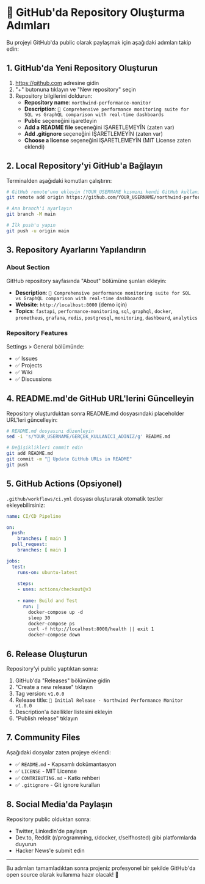 # 🚀 GitHub'da Repository Oluşturma Adımları

Bu projeyi GitHub'da public olarak paylaşmak için aşağıdaki adımları takip edin:

## 1. GitHub'da Yeni Repository Oluşturun

1. https://github.com adresine gidin
2. "+" butonuna tıklayın ve "New repository" seçin
3. Repository bilgilerini doldurun:
   - **Repository name**: `northwind-performance-monitor`
   - **Description**: `🚀 Comprehensive performance monitoring suite for SQL vs GraphQL comparison with real-time dashboards`
   - **Public** seçeneğini işaretleyin
   - **Add a README file** seçeneğini IŞARETLEMEYÍN (zaten var)
   - **Add .gitignore** seçeneğini IŞARETLEMEYÍN (zaten var)
   - **Choose a license** seçeneğini IŞARETLEMEYÍN (MIT License zaten eklendi)

## 2. Local Repository'yi GitHub'a Bağlayın

Terminalden aşağıdaki komutları çalıştırın:

```bash
# GitHub remote'unu ekleyin (YOUR_USERNAME kısmını kendi GitHub kullanıcı adınızla değiştirin)
git remote add origin https://github.com/YOUR_USERNAME/northwind-performance-monitor.git

# Ana branch'i ayarlayın
git branch -M main

# İlk push'u yapın
git push -u origin main
```

## 3. Repository Ayarlarını Yapılandırın

### About Section
GitHub repository sayfasında "About" bölümüne şunları ekleyin:
- **Description**: `🚀 Comprehensive performance monitoring suite for SQL vs GraphQL comparison with real-time dashboards`
- **Website**: `http://localhost:8000` (demo için)
- **Topics**: `fastapi`, `performance-monitoring`, `sql`, `graphql`, `docker`, `prometheus`, `grafana`, `redis`, `postgresql`, `monitoring`, `dashboard`, `analytics`

### Repository Features
Settings > General bölümünde:
- ✅ Issues
- ✅ Projects  
- ✅ Wiki
- ✅ Discussions

## 4. README.md'de GitHub URL'lerini Güncelleyin

Repository oluşturduktan sonra README.md dosyasındaki placeholder URL'leri güncelleyin:

```bash
# README.md dosyasını düzenleyin
sed -i 's/YOUR_USERNAME/GERÇEK_KULLANICI_ADINIZ/g' README.md

# Değişiklikleri commit edin
git add README.md
git commit -m "📝 Update GitHub URLs in README"
git push
```

## 5. GitHub Actions (Opsiyonel)

`.github/workflows/ci.yml` dosyası oluşturarak otomatik testler ekleyebilirsiniz:

```yaml
name: CI/CD Pipeline

on:
  push:
    branches: [ main ]
  pull_request:
    branches: [ main ]

jobs:
  test:
    runs-on: ubuntu-latest
    
    steps:
    - uses: actions/checkout@v3
    
    - name: Build and Test
      run: |
        docker-compose up -d
        sleep 30
        docker-compose ps
        curl -f http://localhost:8000/health || exit 1
        docker-compose down
```

## 6. Release Oluşturun

Repository'yi public yaptıktan sonra:

1. GitHub'da "Releases" bölümüne gidin
2. "Create a new release" tıklayın
3. Tag version: `v1.0.0`
4. Release title: `🚀 Initial Release - Northwind Performance Monitor v1.0.0`
5. Description'a özellikler listesini ekleyin
6. "Publish release" tıklayın

## 7. Community Files

Aşağıdaki dosyalar zaten projeye eklendi:
- ✅ `README.md` - Kapsamlı dokümantasyon
- ✅ `LICENSE` - MIT License
- ✅ `CONTRIBUTING.md` - Katkı rehberi
- ✅ `.gitignore` - Git ignore kuralları

## 8. Social Media'da Paylaşın

Repository public olduktan sonra:
- Twitter, LinkedIn'de paylaşın
- Dev.to, Reddit (r/programming, r/docker, r/selfhosted) gibi platformlarda duyurun
- Hacker News'e submit edin

---

Bu adımları tamamladıktan sonra projeniz profesyonel bir şekilde GitHub'da open source olarak kullanıma hazır olacak! 🎉
